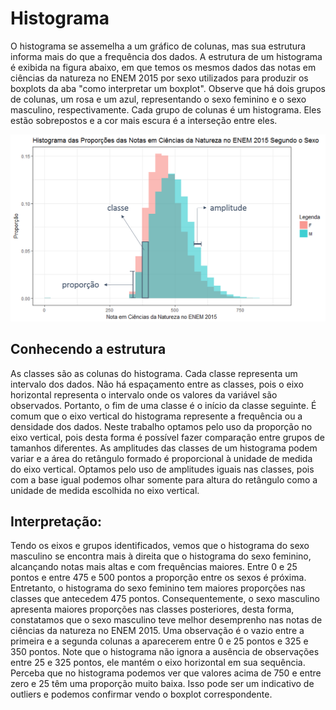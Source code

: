 # Histograma
 
 O histograma se assemelha a um gráfico de colunas, mas sua estrutura informa mais do que a frequência dos dados. A estrutura de um histograma é exibida na figura abaixo, em que temos os mesmos dados das notas em ciências da natureza no ENEM 2015 por sexo utilizados para produzir os boxplots da aba "como interpretar um boxplot". Observe que há dois grupos de colunas, um rosa e um azul, representando o sexo feminino e o sexo masculino, respectivamente. Cada grupo de colunas é um histograma. Eles estão sobrepostos e a cor mais escura é a interseção entre eles. 
 
<img src="estrutura_histograma.png" width="800">

## Conhecendo a estrutura
As classes são as colunas do histograma. Cada classe representa um intervalo dos dados. Não há espaçamento entre as classes, pois o eixo horizontal representa o intervalo onde os valores da variável são observados. Portanto, o fim de uma classe é o início da classe seguinte. É comum que o eixo vertical do histograma represente a frequência ou a densidade dos dados. Neste trabalho optamos pelo uso da proporção no eixo vertical, pois desta forma é possível fazer comparação entre grupos de tamanhos diferentes. As amplitudes das classes de um histograma podem variar e a área do retângulo formado é proporcional à unidade de medida do eixo vertical. Optamos pelo uso de amplitudes iguais nas classes, pois com a base igual podemos olhar somente para altura do retângulo como a unidade de medida escolhida no eixo vertical. 

## Interpretação:

Tendo os eixos e grupos identificados, vemos que o histograma do sexo masculino se encontra mais à direita que o histograma do sexo feminino, alcançando notas mais altas e com frequências maiores. Entre 0 e 25 pontos e entre 475 e 500 pontos a proporção entre os sexos é próxima. Entretanto, o histograma do sexo feminino tem maiores proporções nas classes que antecedem 475 pontos. Consequentemente, o sexo masculino apresenta maiores proporções nas classes posteriores, desta forma, constatamos que o sexo masculino teve melhor desemprenho nas notas de ciências da natureza no ENEM 2015. Uma observação é o vazio entre a primeira e a segunda colunas a aparecerem entre 0 e 25 pontos e 325 e 350 pontos. Note que o histograma não ignora a ausência de observações entre 25 e 325 pontos, ele mantém o eixo horizontal em sua sequência. Perceba que no histograma podemos ver que valores acima de 750 e entre zero e 25 têm uma proporção muito baixa. Isso pode ser um indicativo de outliers e podemos confirmar vendo o boxplot correspondente.
